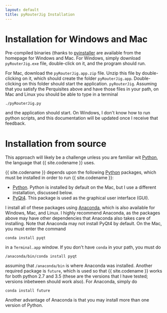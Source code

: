 ```yaml
---
layout: default
title: pyRouterJig Installation
---
```



Installation for Windows and Mac
================================

Pre-compiled binaries (thanks to [pyinstaller](http://www.pyinstaller.org/)
are available from the homepage for Windows and Mac.  For Windows, simply
download `pyRouterJig.exe` file, double-click on it, and the program should run.

For Mac, download the `pyRouterJig.app.zip` file.  Unzip this file by
double-clicking on it, which should create the folder `pyRouterJig.app`.
Double-clicking on this folder should start the application.
`pyRouterJig`.  Assuming that you satisfy the Perquisites above and have
those files in your path, on Mac and Linux you should be able to type in a terminal

`./pyRouterJig.py`

and the application should start.  On Windows, I don\'t know how to run python
scripts, and this documentation will be updated once I receive that feedback.


Installation from source
========================

This approach will likely be a challenge
unless you are familiar wit [Python](http://www.python.org), the language that
{{ site.codename }} uses.

{{ site.codename }} depends upon the following [Python](http://www.python.org)
packages, which must be installed in order to run {{ site.codename }}:

* [Python](http://www.python.org).  Python is installed by default on
  the Mac, but I use a different installation, discussed below.
* [PyQt4](http://pyqt.sourceforge.net).  This package is used as the
  graphical user interface (GUI).

I install all of these packages using [Anaconda](https://www.continuum.io/),
which is also available for Windows, Mac, and Linux.  I highly recommend Anaconda,
as the packages above may have other dependencies that Anaconda also takes
care of installing.  Note that Anaconda may not install PyQt4 by default.  On
the Mac, you must enter the command

`conda install pyqt`

in a `Terminal.app` window.  If you don\'t have `conda` in your path, you must
do

`/anaconda/bin/conda install pyqt`

assuming that `/anaconda/bin` is where Anaconda was installed.  Another
required package is `future`, which is used so that {{ site.codename }} works
for both python 2.7 and 3.5 (these are the versions that I have tested;
versions inbetween should work also).  For Anaconda, simply do

`conda install future`

Another advantage of Anaconda is that you may install more than one version of Python.



